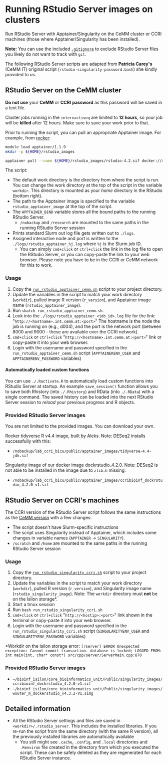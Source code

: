 # Running RStudio Server images on clusters

Run RStudio Server with Apptainer/Singularity on the CeMM cluster or CCRI machines (those where Apptainer/Singularity
 has been installed).

**Note:** You can use the included [`.gitignore`](.gitignore) to exclude RStudio Server files you likely do not want to track with `git`.

The following RStudio Server scripts are adapted from **Patricia Carey's** (CeMM IT) original script (`rstudio-singularity-password.bash`)
 she kindly provided to us.

## RStudio Server on the CeMM cluster

**Do not use** your **CeMM** or **CCRI** **password** as this password will be saved in a text file.

Cluster jobs running in the `intereactiveq` are limited to **12 hours**, so your job will be **killed** after 12 hours. Make sure
 to save your work prior to that.

Prior to running the script, you can pull an appropriate Apptainer image. For example, from [rocker](https://hub.docker.com/r/rocker/rstudio/tags):

```bash
module load apptainer/1.1.9
mkdir -p ${HOME}/rstudio_images

apptainer pull --name ${HOME}/rstudio_images/rstudio-4.2.sif docker://rocker/rstudio:4.2
```

The script:

- The default work directory is the directory from where the script is run. You can change the work directory at the top of the script
 in the variable `workdir`. This directory is mounted as your *home* directory in the RStudio (bottom right).
- The path to the Apptainer image is specified to the variable `rstudio_apptainer_image` at the top of the script.
- The `APPTAINER_BIND` variable stores all the bound paths to the running RStudio Server.
    - `/nobackup` and `/research` are mounted to the same paths in the running RStudio Server session
- Prints standard Slurm out log file gets written out to `./logs`.
- Assigned interactive node and port is written to the `./logs/rstudio_apptainer_%j.log` where `%j` is the Slurm job ID.
    - You can simply `cmd+click` or `ctrl+click` the link in the log file to open the RStudio Server, or you can copy-paste
    the link to your web browser. Please note you have to be in the CCRI or CeMM network for this to work.

### Usage

1. Copy the [`run_rstudio_apptainer_cemm.sh`](run_rstudio_apptainer_cemm.sh) script to your project directory.
2. Update the variables in the script to match your work directory (`workdir`), pulled image R version (`r_version`), and Apptainer
 image name (`rstudio_apptainer_image`).
3. Run `sbatch run_rstudio_apptainer_cemm.sh`.
4. Look into the `./logs/rstudio_apptainer_<job_id>.log` file for the link: "`http://<hostname>.int.cemm.at:<port>`"
  The hostname is the node the job is running on (e.g., d004), and the port is the network port (between 8000 and 9000 - these
  are available over the CCRI network).
5. `cmd+click` or `ctrl+click` "`http://<hostname>.int.cemm.at:<port>`" link or copy-paste it into your web browser.
6. Login with the username and password specified in the `run_rstudio_apptainer_cemm.sh` script (`APPTAINERENV_USER` and
 `APPTAINERENV_PASSWORD` variables)

#### Automatically loaded custom functions

You can use `./.Ractivate.R` to automatically load custom functions into RStudio Server at startup. An example `save_session()`
 function allows you to save both Rhistory (into `./.Rhistory`) and RData (into `./.RData`) with a single command. The saved
 history can be loaded into the next RStudio Server session to *reload* your previous progress and R objects.

### Provided RStudio Server images

You are not limited to the provided images. You can download your own.

Rocker tidyverse R v4.4 image, built by Aleks. Note: DESeq2 installs successfully with this:

- `/nobackup/lab_ccri_bicu/public/apptainer_images/tidyverse-4.4-jdk.sif`

Singularity image of our docker image dockrstudio_4.2.0. Note: DESeq2 is not able to be installed in the image due to
 `zlib.h` missing:

- `/nobackup/lab_ccri_bicu/public/apptainer_images/ccribioinf_dockrstudio_4.2.0-v1.sif`

## RStudio Server on CCRI's machines

The CCRI version of the RStudio Server script follows the same instructions as the [CeMM version](#rstudio-server-on-the-cemm-cluster) with a few changes:

- The script doesn't have Slurm-specific instructions
- The script uses Singularity instead of Apptainer, which includes some changes in variable names (`APPTAINER` -> `SINGULARITY`).
- `/scratch` and `/home` are mounted to the same paths in the running RStudio Server session

### Usage

1. Copy the [`run_rstudio_singularity_ccri.sh`](run_rstudio_singularity_ccri.sh) script to your project directory.
2. Update the variables in the script to match your work directory (`workdir`), pulled R version (`r_version`), and Singularity
 image name (`rstudio_singularity_image`). Note: The `workdir` directory must **not** be on the Isilon storage\*.
3. Start a tmux session
4. Run `bash run_rstudio_singularity_ccri.sh`
5. `cmd+click` or `ctrl+click` "`http://<hostip>:<port>`" link shown in the terminal or copy-paste it into your web browser.
6. Login with the username and password specified in the `run_rstudio_singularity_ccri.sh` script (`SINGULARITYENV_USER` and
 `SINGULARITYENV_PASSWORD` variables)

\*Workdir on the Isilon storage error: `[rserver] ERROR Unexpected exception: Cannot commit transaction. database is locked; LOGGED FROM: int main(int, char* const*) src/cpp/server/ServerMain.cpp:870`

### Provided RStudio Server images

- `~/bioinf_isilon/core_bioinformatics_unit/Public/singularity_images/ccribioinf_dockrstudio_4.2.0-v1.sif`
- `~/bioinf_isilon/core_bioinformatics_unit/Public/singularity_images/wouter_m_dockerstudio_v4.3.2-V1.simg`

## Detailed information

- All the RStudio Server settings and files are saved in `<workdir>/.rstudio_server`. This includes the installed libraries.
 If you re-run the script from the same directory (with the same R version), all the previously installed libraries are
 automatically available
    - You still might see `.cache`, `.config`, and `.local` directories and `.Renviron` file created in the directory from
     which you executed the script. These can be safely deleted as they are regenerated for each RStudio Server instance.
